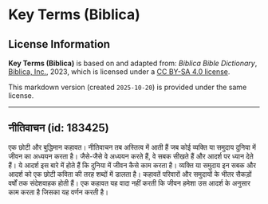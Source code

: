 # Key Terms (Biblica)

## License Information

**Key Terms (Biblica)** is based on and adapted from: _Biblica Bible Dictionary_, [Biblica, Inc.](https://www.biblica.com/), 2023, which is licensed under a [CC BY-SA 4.0 license](https://creativecommons.org/licenses/by-sa/4.0/legalcode.en).

This markdown version (created `2025-10-20`) is provided under the same license.



--------------------------------

## नीतिवाचन (id: 183425)

एक छोटी और बुद्धिमान कहावत। नीतिवाचन तब अस्तित्व में आती हैं जब कोई व्यक्ति या समुदाय दुनिया में जीवन का अध्ययन करता है। जैसे\-जैसे वे अध्ययन करते हैं, वे सबक सीखते हैं और आदर्श पर ध्यान देते हैं। ये आदर्श इस बारे में होते हैं कि दुनिया में जीवन कैसे काम करता है। व्यक्ति या समुदाय इन सबक और आदर्श को एक छोटी कविता की तरह शब्दों में डालता है। कहावतें परिवारों और समुदायों के भीतर सैकड़ों वर्षों तक संदेशवाहक होती हैं। एक कहावत यह वादा नहीं करती कि जीवन हमेशा उस आदर्श के अनुसार काम करता है जिसका यह वर्णन करती है।


